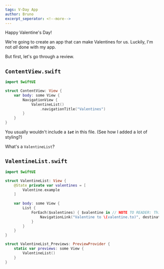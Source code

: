 ```yaml
---
tags: V-Day App
author: Bruno
excerpt_seperator: <!--more-->
---
```


Happy Valentine's Day!

<!--more-->

We're going to create an app that can make Valentines for us. Luckily, I'm not *all* done with my app.

But first, let's go through a review.

## `ContentView.swift`

```swift
import SwiftUI

struct ContentView: View {
    var body: some View {
        NavigationView {
            ValentineList()
                .navigationTitle("Valentines")
        }
    }
}
```

You usually wouldn't include a ***`lot`*** in this file. (See how I added a lot of styling?)

What's a `ValentineList`?

## `ValentineList.swift`

```swift
import SwiftUI

struct ValentineList: View {
    @State private var valentines = [
        Valentine.example
    ]
    
    var body: some View {
        List {
            ForEach($valentines) { $valentine in // NOTE TO READER: This new syntax is valid, and was explained in a video about WWDC21.
                NavigationLink("Valentine to \(valentine.to)", destination: ValentineView(valentine: $valentine))
            }
        }
    }
}

struct ValentineList_Previews: PreviewProvider {
    static var previews: some View {
        ValentineList()
    }
}
```


